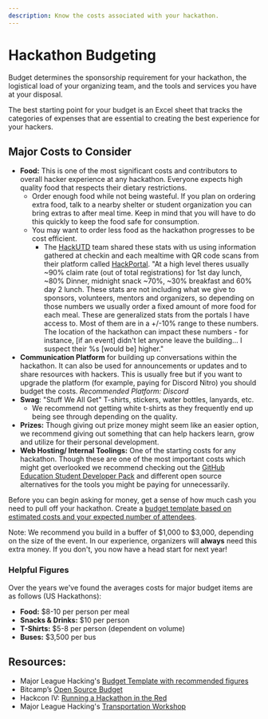 ```yaml
---
description: Know the costs associated with your hackathon.
---
```


# Hackathon Budgeting

Budget determines the sponsorship requirement for your hackathon, the logistical load of your organizing team, and the tools and services you have at your disposal.

The best starting point for your budget is an Excel sheet that tracks the categories of expenses that are essential to creating the best experience for your hackers.

## Major Costs to Consider

* **Food:** This is one of the most significant costs and contributors to overall hacker experience at any hackathon. Everyone expects high quality food that respects their dietary restrictions.
  * Order enough food while not being wasteful. If you plan on ordering extra food, talk to a nearby shelter or student organization you can bring extras to after meal time. Keep in mind that you will have to do this quickly to keep the food safe for consumption.&#x20;
  * You may want to order less food as the hackathon progresses to be cost efficient.&#x20;
    * The [HackUTD](https://hackutd.co/) team shared these stats with us using information gathered at checkin and each mealtime with QR code scans from their platform called [HackPortal](https://github.com/acmutd/hackportal). "At a high level theres usually \~90% claim rate (out of total registrations) for 1st day lunch, \~80% Dinner, midnight snack \~70%, \~30% breakfast and 60% day 2 lunch. These stats are not including what we give to sponsors, volunteers, mentors and organizers, so depending on those numbers we usually order a fixed amount of more food for each meal. These are generalized stats from the portals I have access to. Most of them are in a +/-10% range to these numbers. The location of the hackathon can impact these numbers - for instance, \[if an event] didn't let anyone leave the building... I suspect their %s \[would be] higher."
* **Communication Platform** for building up conversations within the hackathon.  It can also be used for announcements or updates and to share resources with hackers. This is usually free but if you want to upgrade the platform (for example, paying for Discord Nitro) you should budget the costs. _Recommended Platform: Discord_
* **Swag**: "Stuff We All Get" T-shirts, stickers, water bottles, lanyards, etc.
  * We recommend not getting white t-shirts as they frequently end up being see through depending on the quality. &#x20;
* **Prizes:** Though giving out prize money might seem like an easier option, we recommend giving out something that can help hackers learn, grow and utilize for their personal development.&#x20;
* **Web Hosting/ Internal Toolings:** One of the starting costs for any hackathon. Though these are one of the most important costs which might get overlooked we recommend checking out the [GitHub Education Student Developer Pack](https://hackp.ac/github) and different open source alternatives for the tools you might be paying for unnecessarily.

Before you can begin asking for money, get a sense of how much cash you need to pull off your hackathon. Create a [budget template based on estimated costs and your expected number of attendees](https://docs.google.com/spreadsheets/d/1ADKWatCbC3AhBKlyWOtVSqMcD6O6Y3FcwMTZwynPwDA/edit).

Note: We recommend you build in a buffer of $1,000 to $3,000, depending on the size of the event. In our experience, organizers will **always** need this extra money. If you don't, you now have a head start for next year!

### Helpful Figures

Over the years we've found the averages costs for major budget items are as follows (US Hackathons):

* **Food:** $8-10 per person per meal
* **Snacks & Drinks:** $10 per person
* **T-Shirts:** $5-8 per person (dependent on volume)
* **Buses:** $3,500 per bus

## Resources:

* Major League Hacking's [Budget Template with recommended figures](https://docs.google.com/spreadsheets/d/1ADKWatCbC3AhBKlyWOtVSqMcD6O6Y3FcwMTZwynPwDA/edit)
* Bitcamp’s [Open Source Budget](https://medium.com/bitcampfire-stories/bitcamps-open-source-budget-14a86974b5b2)
* Hackcon IV: [Running a Hackathon in the Red](https://www.youtube.com/watch?v=IRK3KmhE_go\&index=10\&list=PLPDgudJ_VDUcS5ELB-_OZ3Zy5nn5iqvSi)
* Major League Hacking's [Transportation Workshop](https://www.youtube.com/watch?v=wGKX_koCPIk)
